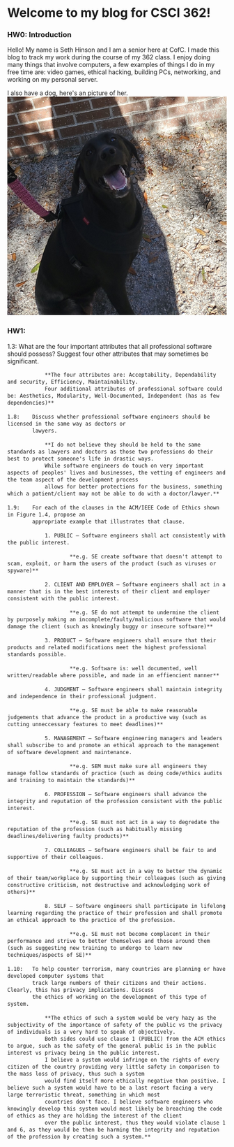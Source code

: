 # Welcome to my blog for CSCI 362!

### HW0: Introduction

Hello! My name is Seth Hinson and I am a senior here at CofC. I made this blog to track my work during the course of my 362 class. I enjoy doing many things that involve computers, a few examples of things I do in my free time are: video games, ethical hacking, building PCs, networking, and working on my personal server.

I also have a dog, here's an picture of her.
<img src="luna.jpg" width="550" height="500" alt="Luna">

### HW1:

1.3:    What are the four important attributes that all professional software should possess? Suggest four
            other attributes that may sometimes be significant.

                **The four attributes are: Acceptability, Dependability and security, Efficiency, Maintainability. 
                Four additional attributes of professional software could be: Aesthetics, Modularity, Well-Documented, Independent (has as few dependencies)** 

    1.8:    Discuss whether professional software engineers should be licensed in the same way as doctors or
            lawyers.
                
                **I do not believe they should be held to the same standards as lawyers and doctors as those two professions do their best to protect someone's life in drastic ways.
                While software engineers do touch on very important aspects of peoples' lives and businesses, the vetting of engineers and the team aspect of the development process
                allows for better protections for the business, something which a patient/client may not be able to do with a doctor/lawyer.** 

    1.9:    For each of the clauses in the ACM/IEEE Code of Ethics shown in Figure 1.4, propose an
            appropriate example that illustrates that clause.

                1. PUBLIC – Software engineers shall act consistently with the public interest.
                        
                        **e.g. SE create software that doesn't attempt to scam, exploit, or harm the users of the product (such as viruses or spyware)**

                2. CLIENT AND EMPLOYER – Software engineers shall act in a manner that is in the best interests of their client and employer consistent with the public interest.

                        **e.g. SE do not attempt to undermine the client by purposely making an incomplete/faulty/malicious software that would damage the client (such as knowingly buggy or insecure software)**

                3. PRODUCT – Software engineers shall ensure that their products and related modifications meet the highest professional standards possible.

                        **e.g. Software is: well documented, well written/readable where possible, and made in an effiencient manner**

                4. JUDGMENT – Software engineers shall maintain integrity and independence in their professional judgment.

                        **e.g. SE must be able to make reasonable judgements that advance the product in a productive way (such as cutting unneccessary features to meet deadlines)**

                5. MANAGEMENT – Software engineering managers and leaders shall subscribe to and promote an ethical approach to the management of software development and maintenance.

                        **e.g. SEM must make sure all engineers they manage follow standards of practice (such as doing code/ethics audits and training to maintain the standards)**

                6. PROFESSION – Software engineers shall advance the integrity and reputation of the profession consistent with the public interest.

                        **e.g. SE must not act in a way to degredate the reputation of the profession (such as habitually missing deadlines/delivering faulty products)**

                7. COLLEAGUES – Software engineers shall be fair to and supportive of their colleagues.

                        **e.g. SE must act in a way to better the dynamic of their team/workplace by supporting their colleagues (such as giving constructive criticism, not destructive and acknowledging work of others)**

                8. SELF – Software engineers shall participate in lifelong learning regarding the practice of their profession and shall promote an ethical approach to the practice of the profession.

                        **e.g. SE must not become complacent in their performance and strive to better themselves and those around them (such as suggesting new training to undergo to learn new techniques/aspects of SE)**

    1.10:   To help counter terrorism, many countries are planning or have developed computer systems that
            track large numbers of their citizens and their actions. Clearly, this has privacy implications. Discuss
            the ethics of working on the development of this type of system.

                **The ethics of such a system would be very hazy as the subjectivity of the importance of safety of the public vs the privacy of individuals is a very hard to speak of objectively.
                Both sides could use clause 1 (PUBLIC) from the ACM ethics to argue, such as the safety of the general public is in the public interest vs privacy being in the public interest. 
                I believe a system would infringe on the rights of every citizen of the country providing very little safety in comparison to the mass loss of privacy, thus such a system
                would find itself more ethically negative than positive. I believe such a system would have to be a last resort facing a very large terroristic threat, something in which most 
                countries don't face. I believe software engineers who knowingly develop this system would most likely be breaching the code of ethics as they are holding the interest of the client
                over the public interest, thus they would violate clause 1 and 6, as they would be then be harming the integrity and reputation of the profession by creating such a system.**
